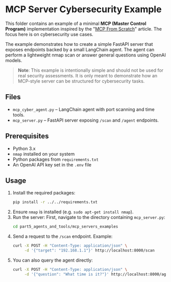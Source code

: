 # MCP Server Cybersecurity Example

This folder contains an example of a minimal **MCP (Master Control Program)**
implementation inspired by the "[MCP From Scratch](https://mirror-feeling-d80.notion.site/MCP-From-Scratch-1b9808527b178040b5baf83a991ed3b2)"
article.  The focus here is on cybersecurity use cases.

The example demonstrates how to create a simple FastAPI server that exposes
endpoints backed by a small LangChain agent.  The agent can perform a
lightweight nmap scan or answer general questions using OpenAI models.

> **Note**: This example is intentionally simple and should not be used for real
> security assessments. It is only meant to demonstrate how an MCP-style server
> can be structured for cybersecurity tasks.

## Files

- `mcp_cyber_agent.py` – LangChain agent with port scanning and time tools.
- `mcp_server.py` – FastAPI server exposing `/scan` and `/agent` endpoints.

## Prerequisites

- Python 3.x
- `nmap` installed on your system
- Python packages from `requirements.txt`
- An OpenAI API key set in the `.env` file

## Usage

1. Install the required packages:
   ```bash
   pip install -r ../../requirements.txt
   ```
2. Ensure `nmap` is installed (e.g. `sudo apt-get install nmap`).
3. Run the server:
   First, navigate to the directory containing `mcp_server.py`:
   ```bash
   cd part5_agents_and_tools/mcp_servers_examples
4. Send a request to the `/scan` endpoint. Example:
   ```bash
   curl -X POST -H "Content-Type: application/json" \
        -d '{"target": "192.168.1.1"}' http://localhost:8000/scan
   ```
5. You can also query the agent directly:
   ```bash
   curl -X POST -H "Content-Type: application/json" \
        -d '{"question": "What time is it?"}' http://localhost:8000/agent
   ```
